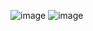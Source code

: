 ![image](https://github.com/user-attachments/assets/4e2afe69-5290-41b3-a74f-7a344b302c2c)
![image](https://github.com/user-attachments/assets/da168ea0-4920-4868-917e-a4e321e87edf)
